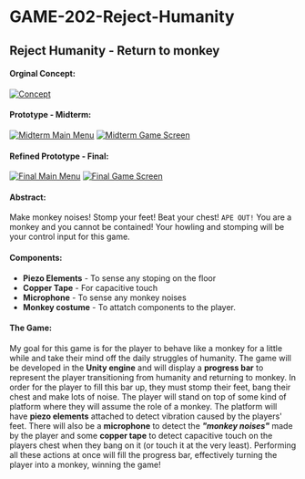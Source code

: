 # GAME-202-Reject-Humanity

## Reject Humanity - Return to monkey

#### **Orginal Concept:**
[![Concept](https://i.gyazo.com/dc2d0b3fa865e40814204319e5380cd7.png)](https://gyazo.com/dc2d0b3fa865e40814204319e5380cd7)

#### **Prototype - Midterm:**
[![Midterm Main Menu](https://i.gyazo.com/4e4fab429f0452b100edf27bf37da3b2.png)](https://gyazo.com/4e4fab429f0452b100edf27bf37da3b2)
[![Midterm Game Screen](https://i.gyazo.com/f6c811bb9f713da86b50c2f864a35d97.png)](https://gyazo.com/f6c811bb9f713da86b50c2f864a35d97)

#### **Refined Prototype - Final:**
[![Final Main Menu](https://i.gyazo.com/d43d97137b792b4f9a9b63e4eca9af24.jpg )](https://gyazo.com/27ca8df353768fe51add2ae8e6d3a331)
[![Final Game Screen](https://i.gyazo.com/0c36e2c3f08860a848aa927aaec1c476.jpg)](https://gyazo.com/0c36e2c3f08860a848aa927aaec1c476)

#### **Abstract:**

Make monkey noises! Stomp your feet! Beat your chest! `APE OUT!` You are a monkey and you cannot be contained! Your howling and stomping will be your control input for this game.

#### **Components:**

+ **Piezo Elements** - To sense any stoping on the floor
+ **Copper Tape** - For capacitive touch
+ **Microphone** - To sense any monkey noises
+ **Monkey costume** - To attatch components to the player.

#### **The Game:**

My goal for this game is for the player to behave like a monkey for a little while and take their mind off the daily struggles of humanity. The game will be developed in the **Unity engine** and will display a **progress bar** to represent the player transitioning from humanity and returning to monkey. In order for the player to fill this bar up, they must stomp their feet, bang their chest and make lots of noise. The player will stand on top of some kind of platform where they will assume the role of a monkey. The platform will have **piezo elements** attached to detect vibration caused by the players' feet. There will also be a **microphone** to detect the ***"monkey noises"*** made by the player and some **copper tape** to detect capacitive touch on the players chest when they bang on it (or touch it at the very least). Performing all these actions at once will fill the progress bar, effectively turning the player into a monkey, winning the game!
